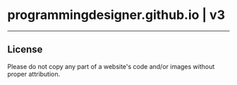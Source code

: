 # programmingdesigner.github.io | v3

---

## License

Please do not copy any part of a website's code and/or images without proper attribution.